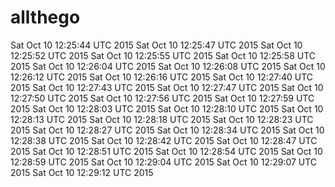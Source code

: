 # allthego
Sat Oct 10 12:25:44 UTC 2015
Sat Oct 10 12:25:47 UTC 2015
Sat Oct 10 12:25:52 UTC 2015
Sat Oct 10 12:25:55 UTC 2015
Sat Oct 10 12:25:58 UTC 2015
Sat Oct 10 12:26:04 UTC 2015
Sat Oct 10 12:26:08 UTC 2015
Sat Oct 10 12:26:12 UTC 2015
Sat Oct 10 12:26:16 UTC 2015
Sat Oct 10 12:27:40 UTC 2015
Sat Oct 10 12:27:43 UTC 2015
Sat Oct 10 12:27:47 UTC 2015
Sat Oct 10 12:27:50 UTC 2015
Sat Oct 10 12:27:56 UTC 2015
Sat Oct 10 12:27:59 UTC 2015
Sat Oct 10 12:28:03 UTC 2015
Sat Oct 10 12:28:10 UTC 2015
Sat Oct 10 12:28:13 UTC 2015
Sat Oct 10 12:28:18 UTC 2015
Sat Oct 10 12:28:23 UTC 2015
Sat Oct 10 12:28:27 UTC 2015
Sat Oct 10 12:28:34 UTC 2015
Sat Oct 10 12:28:38 UTC 2015
Sat Oct 10 12:28:42 UTC 2015
Sat Oct 10 12:28:47 UTC 2015
Sat Oct 10 12:28:51 UTC 2015
Sat Oct 10 12:28:54 UTC 2015
Sat Oct 10 12:28:59 UTC 2015
Sat Oct 10 12:29:04 UTC 2015
Sat Oct 10 12:29:07 UTC 2015
Sat Oct 10 12:29:12 UTC 2015
